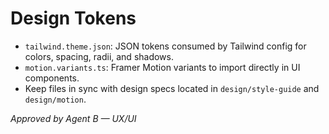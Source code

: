 # Design Tokens

- `tailwind.theme.json`: JSON tokens consumed by Tailwind config for colors, spacing, radii, and shadows.
- `motion.variants.ts`: Framer Motion variants to import directly in UI components.
- Keep files in sync with design specs located in `design/style-guide` and `design/motion`.

_Approved by Agent B — UX/UI_
